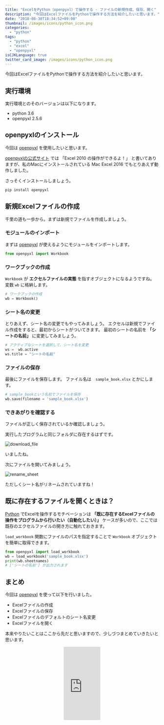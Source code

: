 ```yaml
---
title: "ExcelをPython（openpyxl）で操作する - ファイルの新規作成、保存、開く"
description: "今回はExcelファイルをPythonで操作する方法を紹介したいと思います。"
date: "2018-08-30T18:34:52+09:00"
thumbnail: /images/icons/python_icon.png
categories:
  - "python"
tags:
  - "python"
  - "excel"
  - "openpyxl"
isCJKLanguage: true
twitter_card_image: /images/icons/python_icon.png
---
```


今回はExcelファイルをPythonで操作する方法を紹介したいと思います。

## 実行環境

実行環境とのそのバージョンは以下になります。

* python 3.6
* openpyxl 2.5.6

## openpyxlのインストール

今回は [openpyxl](https://openpyxl.readthedocs.io/en/stable/index.html) を使用したいと思います。

[openpyxlの公式サイト](https://openpyxl.readthedocs.io/en/stable/index.html) では 「Excel 2010 の操作ができるよ！」
と書いてありますが、私のMacにインストールされている Mac Excel 2016 でもとりあえず動作しました。

さっそくインストールしましょう。

```bash
pip install openpyxl
```

## 新規Excelファイルの作成

千里の道も一歩から。まずは新規でファイルを作成しましょう。

### モジュールのインポート

まずは [openpyxl](https://openpyxl.readthedocs.io/en/stable/index.html) が使えるようにモジュールをインポートします。

```python
from openpyxl import Workbook
```

### ワークブックの作成

`Workbook` が **エクセルファイルの実態** を指すオブジェクトになるようですね。 変数 `wb` に格納します。

```python
# ワークブックの作成
wb = Workbook()
```

### シート名の変更

とりあえず、シート名の変更でもやってみましょう。
エクセルは新規でファイル作成をすると、最初からシートがついてきます。
最初のシートの名前を **「シートの名前」** に変更してみましょう。

```python
# アクティブなシートを選択して、シート名を変更
ws =  wb.active
ws.title = "シートの名前"
```

### ファイルの保存

最後にファイルを保存します。 ファイル名は　`sample_book.xlsx` とかにします。

```python
# sample_bookという名前でファイルを保存
wb.save(filename = 'sample_book.xlsx')
```

### できあがりを確認する

ファイルが正しく保存されているか確認しましょう。

実行したプログラムと同じフォルダに存在するはずです。

![download_file](/images/20180830/download_file.png)

いましたね。

次にファイルを開いてみましょう。

![rename_sheet](/images/20180830/rename_sheet.png)

ただしくシート名がリネームされていますね！

## 既に存在するファイルを開くときは？

[Python](https://www.python.org/) でExcelを操作するモチベーションは **「既に存在するExcelファイルの操作をプログラムから行いたい（自動化したい）」** ケースが多いので、ここでは既存のエクセルファイルの開き方に触れておきます。

`load_workbook` 関数にファイルのパスを指定することで `Workbook` オブジェクトを簡単に取得できます。

```python
from openpyxl import load_workbook
wb = load_workbook('sample_book.xlsx')
print(wb.sheetnames)
# ['シートの名前'] が出力されます
```

## まとめ

今回は [openpyxl](https://openpyxl.readthedocs.io/en/stable/index.html) を使って以下を行いました。

* Excelファイルの作成
* Excelファイルの保存
* Excelファイルのデフォルトのシート名変更
* Excelファイルを開く

本来やりたいことはここから先だと思いますので、少しづつまとめていきたいと思います。

<div align="center">
<iframe style="width:120px;height:240px;" marginwidth="0" marginheight="0" scrolling="no" frameborder="0" src="https://rcm-fe.amazon-adsystem.com/e/cm?ref=qf_sp_asin_til&t=soudegesu-22&m=amazon&o=9&p=8&l=as1&IS2=1&detail=1&asins=487311778X&linkId=dead5d9ca736c61a64b07ba1b39b3222&bc1=ffffff&lt1=_blank&fc1=333333&lc1=0066c0&bg1=ffffff&f=ifr">
</iframe>
</div><br>
